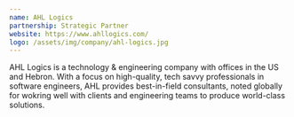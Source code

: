 ```yaml
---
name: AHL Logics
partnership: Strategic Partner
website: https://www.ahllogics.com/
logo: /assets/img/company/ahl-logics.jpg
---
```


AHL Logics is a technology & engineering company with offices in the US and Hebron. With a focus on
high-quality, tech savvy professionals in software engineers, AHL provides best-in-field consultants, noted
globally for wokring well with clients and engineering teams to produce world-class solutions.